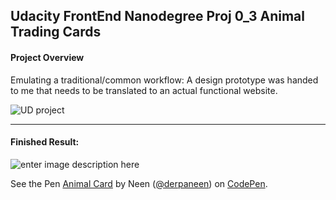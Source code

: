 **Udacity FrontEnd Nanodegree Proj 0_3**
Animal Trading Cards
---

#### Project Overview
Emulating a traditional/common workflow: A design prototype was handed to me that needs to be translated to an actual functional website.

![UD project](https://github.com/udacity/fend-animal-trading-cards/blob/master/design-prototype.png?raw=true)

---
#### Finished Result:

![enter image description here](http://tinyimg.io/i/M5DS9rZ.png)
<p data-height="362" data-theme-id="dark" data-slug-hash="dOzbgz" data-default-tab="result" data-user="derpaneen" data-embed-version="2" data-pen-title="Animal Card" class="codepen">See the Pen <a href="http://codepen.io/derpaneen/pen/dOzbgz/">Animal Card</a> by Neen (<a href="http://codepen.io/derpaneen">@derpaneen</a>) on <a href="http://codepen.io">CodePen</a>.</p>
<script async src="https://production-assets.codepen.io/assets/embed/ei.js"></script>

